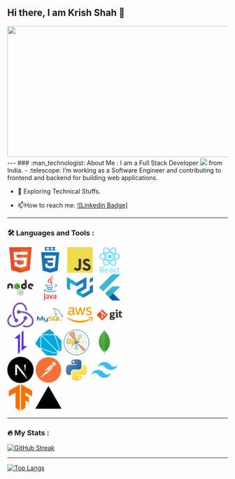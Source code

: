 ## Hi there, I am Krish Shah 👋

<div align="center">
  <img src="https://media.giphy.com/media/LaVp0AyqR5bGsC5Cbm/giphy.gif?cid=790b7611y5c97be3c8nkpeilquvhr186471wsue1b3ruijd3&ep=v1_gifs_search&rid=giphy.gif&ct=g" width="600" height="300"/>
</div>
---
### :man_technologist: About Me :
I am a Full Stack Developer <img src="https://media.giphy.com/media/WUlplcMpOCEmTGBtBW/giphy.gif" width="30"> from India.
- :telescope: I’m working as a Software Engineer and contributing to frontend and backend for building web applications.

- :seedling: Exploring Technical Stuffs.

- :mailbox:How to reach me: [![Linkedin Badge]]("www.linkedin.com/in/krish-shah-667337218")

---
### :hammer_and_wrench: Languages and Tools :
<div>
  <img src="https://github.com/devicons/devicon/blob/master/icons/html5/html5-original.svg" title="HTML5" alt="HTML" width="60" height="60"/>&nbsp;
  <img src="https://github.com/devicons/devicon/blob/master/icons/css3/css3-plain-wordmark.svg"  title="CSS3" alt="CSS" width="60" height="60"/>&nbsp;
  <img src="https://github.com/devicons/devicon/blob/master/icons/javascript/javascript-original.svg" title="JavaScript" alt="JavaScript" width="60" height="60"/>&nbsp;
  <img src="https://github.com/devicons/devicon/blob/master/icons/react/react-original-wordmark.svg" title="React" alt="React" width="60" height="60"/>&nbsp;
</div>
<div>
  <img src="https://github.com/devicons/devicon/blob/master/icons/nodejs/nodejs-original-wordmark.svg" title="NodeJS" alt="NodeJS" width="60" height="60"/>&nbsp;
  <img src="https://github.com/devicons/devicon/blob/master/icons/java/java-original-wordmark.svg" title="Java" alt="Java" width="60" height="60"/>&nbsp;
  <img src="https://github.com/devicons/devicon/blob/master/icons/materialui/materialui-original.svg" title="Material UI" alt="Material UI" width="60" height="60"/>&nbsp;
  <img src="https://github.com/devicons/devicon/blob/master/icons/flutter/flutter-original.svg" title="Flutter" alt="Flutter" width="60" height="60"/>&nbsp;
</div>
<div>
  <img src="https://github.com/devicons/devicon/blob/master/icons/redux/redux-original.svg" title="Redux" alt="Redux " width="60" height="60"/>&nbsp;
  <img src="https://github.com/devicons/devicon/blob/master/icons/mysql/mysql-original-wordmark.svg" title="MySQL"  alt="MySQL" width="60" height="60"/>&nbsp;
  <img src="https://github.com/devicons/devicon/blob/master/icons/amazonwebservices/amazonwebservices-plain-wordmark.svg" title="AWS" alt="AWS" width="60" height="60"/>&nbsp;
  <img src="https://github.com/devicons/devicon/blob/master/icons/git/git-original-wordmark.svg" title="Git" **alt="Git" width="60" height="60"/>
</div>
<div>
  <img src="https://github.com/devicons/devicon/blob/master/icons/axios/axios-plain.svg" title="Axios" **alt="Axios" width="60" height="60"/>
  <img src="https://github.com/devicons/devicon/blob/master/icons/dart/dart-plain.svg" title="Dart" **alt="dart" width="60" height="60"/>
  <img src="https://github.com/devicons/devicon/blob/master/icons/matplotlib/matplotlib-original.svg" title="Matplotlib" **alt="matplotlib" width="60" height="60"/>
  <img src="https://github.com/devicons/devicon/blob/master/icons/mongodb/mongodb-original.svg" title="Mongodb" **alt="Mongo DB" width="60" height="60"/>
</div>
<div>
  <img src="https://github.com/devicons/devicon/blob/master/icons/nextjs/nextjs-original.svg" title="Next" **alt="next" width="60" height="60"/>
  <img src="https://github.com/devicons/devicon/blob/master/icons/postman/postman-plain.svg" title="" **alt="" width="60" height="60"/>
  <img src="https://github.com/devicons/devicon/blob/master/icons/python/python-original.svg" title="" **alt="" width="60" height="60"/>
  <img src="https://github.com/devicons/devicon/blob/master/icons/tailwindcss/tailwindcss-original.svg" title="" **alt="" width="60" height="60"/>
</div>
<div>
  <img src="https://github.com/devicons/devicon/blob/master/icons/tensorflow/tensorflow-original.svg" title="" **alt="" width="60" height="60"/>
  <img src="https://github.com/devicons/devicon/blob/master/icons/vercel/vercel-original.svg" title="" **alt="" width="60" height="60"/>
</div>


---
### :fire: My Stats :
[![GitHub Streak](http://github-readme-streak-stats.herokuapp.com?user=krish459&theme=dark&background=000000)](https://git.io/streak-stats)

---
[![Top Langs](https://github-readme-stats.vercel.app/api/top-langs/?username=krish459&layout=compact&theme=vision-friendly-dark)](https://github.com/anuraghazra/github-readme-stats)


